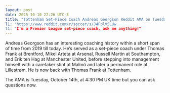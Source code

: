 ```yaml
---
layout: post
date: 2025-10-10 22:26 UTC-5
title: "Tottenham Set-Piece Coach Andreas Georgson Reddit AMA on Tuesday"
l1: "https://www.reddit.com/r/soccer/s/J4FplV5LUw
t1: "I'm a Premier League set-piece coach, ask me anything!"
---
```


Andreas Georgson has an interesting coaching history within a short span of time from 2019 till today. He’s served as a set-piece coach under Thomas Frank at Brentford, Mikel Arteta at Arsenal, Russell Martin at Southampton, and Erik ten Hag at Manchester United, before stepping into management himself with a caretaker stint at Malmö and later a permanent role at Lillestrøm. He is now back with Thomas Frank at Tottenham.

The AMA is Tuesday, October 14th, at 4:30 PM UK time but you can ask questions now.
